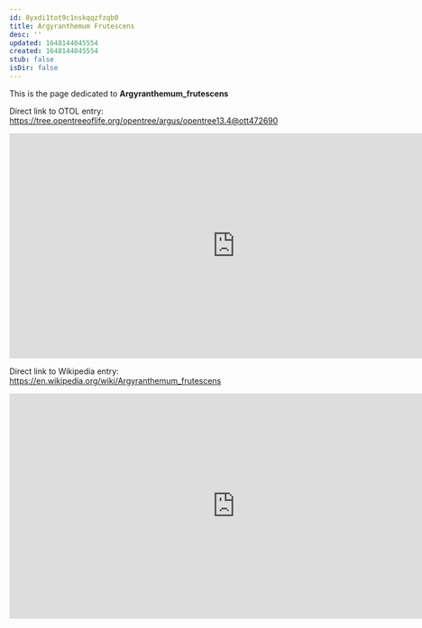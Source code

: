 ```yaml
---
id: 8yxdi1tot9c1nskqqzfzqb0
title: Argyranthemum Frutescens
desc: ''
updated: 1648144045554
created: 1648144045554
stub: false
isDir: false
---
```

This is the page dedicated to **Argyranthemum_frutescens**


Direct link to OTOL entry: https://tree.opentreeoflife.org/opentree/argus/opentree13.4@ott472690



<html>
    <body>
    <iframe src="https://tree.opentreeoflife.org/opentree/argus/opentree13.4@ott472690"
    width="800" height="400" frameborder="0" allowfullscreen> </iframe>
    </body>
</html>
    


Direct link to Wikipedia entry: https://en.wikipedia.org/wiki/Argyranthemum_frutescens



<html>
    <body>
    <iframe src="https://en.wikipedia.org/wiki/Argyranthemum_frutescens"
    width="800" height="400" frameborder="0" allowfullscreen> </iframe>
    </body>
</html>
    
